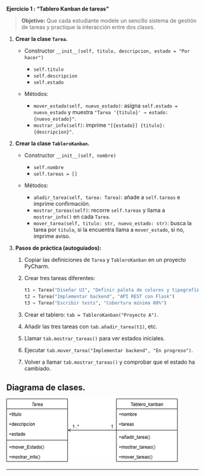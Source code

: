 
**Ejercicio 1 : “Tablero Kanban de tareas”**

> **Objetivo:** Que cada estudiante modele un sencillo sistema de gestión de tareas y practique la interacción entre dos clases.

1. **Crear la clase `Tarea`.**

   * Constructor `__init__(self, titulo, descripcion, estado = "Por hacer")`

     * `self.titulo`
     * `self.descripcion`
     * `self.estado`
   * Métodos:

     * `mover_estado(self, nuevo_estado)`: asigna `self.estado = nuevo_estado` y muestra `"Tarea '{titulo}' → estado: {nuevo_estado}"`.
     * `mostrar_info(self)`: imprime `"[{estado}] {titulo}: {descripcion}"`.

2. **Crear la clase `TableroKanban`.**

   * Constructor `__init__(self, nombre)`

     * `self.nombre`
     * `self.tareas = []`
   * Métodos:

     * `añadir_tarea(self, tarea: Tarea)`: añade a `self.tareas` e imprime confirmación.
     * `mostrar_tareas(self)`: recorre `self.tareas` y llama a `mostrar_info()` en cada `Tarea`.
     * `mover_tarea(self, titulo: str, nuevo_estado: str)`: busca la tarea por `titulo`, si la encuentra llama a `mover_estado`, si no, imprime aviso.

3. **Pasos de práctica (autoguiados):**

   1. Copiar las definiciones de `Tarea` y `TableroKanban` en un proyecto PyCharm.
   2. Crear tres tareas diferentes:

      ```python
      t1 = Tarea("Diseñar UI", "Definir paleta de colores y tipografías")
      t2 = Tarea("Implementar backend", "API REST con Flask")
      t3 = Tarea("Escribir tests", "Cobertura mínima 80%")
      ```
   3. Crear el tablero: `tab = TableroKanban("Proyecto A")`.
   4. Añadir las tres tareas con `tab.añadir_tarea(t1)`, etc.
   5. Llamar `tab.mostrar_tareas()` para ver estados iniciales.
   6. Ejecutar `tab.mover_tarea("Implementar backend", "En progreso")`.
   7. Volver a llamar `tab.mostrar_tareas()` y comprobar que el estado ha cambiado.

  ## Diagrama de clases.

   ![Diagrama UML Lista_reproduccion](../imagenes/diagrama_de_clases_tablero_kanban.drawio.png)

---
